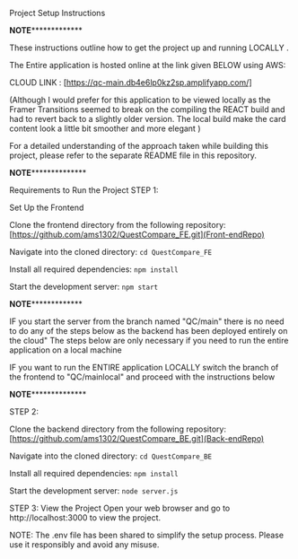 Project Setup Instructions


**********************************************NOTE***********************************************************

These instructions outline how to get the project up and running LOCALLY .

The Entire application is hosted online at the link given BELOW using AWS:

CLOUD LINK :  [https://qc-main.db4e6lp0kz2sp.amplifyapp.com/]

(Although I would prefer for this application to be viewed locally as the Framer Transitions seemed to break on the compiling the REACT build and had to revert back to a slightly older version.   The local build  make the card content  look a little bit smoother and more elegant )

For a detailed understanding of the approach taken while building this project, please refer to the separate README file in this repository.

**********************************************NOTE************************************************************



Requirements to Run the Project
STEP 1:

 Set Up the Frontend

Clone the frontend directory from the following repository:
[https://github.com/ams1302/QuestCompare_FE.git](Front-endRepo)

Navigate into the cloned directory:
```cd QuestCompare_FE ```

Install all required dependencies:
```npm install```

Start the development server:
```npm start```


**********************************************NOTE***********************************************************

IF you start the server from the branch named "QC/main" there is no need to do any of the steps below as the backend has been deployed entirely on the cloud"
The steps below are only necessary if you need  to run the entire application  on a local machine


IF you want to run the ENTIRE  application LOCALLY switch the branch of the frontend to "QC/mainlocal" and proceed with the instructions below

**********************************************NOTE************************************************************

STEP 2:

Clone the backend directory from the following repository:
[https://github.com/ams1302/QuestCompare_BE.git](Back-endRepo)

Navigate into the cloned directory:
```cd QuestCompare_BE ```

Install all required dependencies:
```npm install```

Start the development server:
```node server.js```


STEP 3: View the Project
Open your web browser and go to http://localhost:3000 to view the project.

NOTE: The .env file has been shared to simplify the setup process. Please use it responsibly and avoid any misuse.




